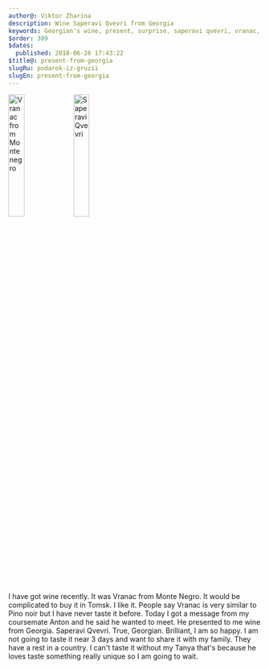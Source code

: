```yaml
---
author@: Viktor Zharina
description: Wine Saperavi Qvevri from Georgia
keywords: Georgian's wine, present, surprise, saperavi qvevri, vranac, Monte Negro
$order: 309
$dates:
  published: 2018-06-26 17:43:22
$title@: present-from-georgia
slugRu: podarok-iz-gruzii
slugEn: present-from-georgia
---
```

<div>
    <img width="25%" src="/static/images/orig/vranac.jpg" alt="Vranac from Monte negro" />
    <img width="25%" src="/static/images/orig/saperavi_qvevri.jpg" alt="Saperavi Qvevri" />
    <p>
        I have got wine recently. It was Vranac from Monte Negro. It would be complicated to buy it in Tomsk. I like it. People say Vranac is very similar to Pino noir but I have never taste it before.
        Today I got a message from my coursemate Anton and he said he wanted to meet. He presented to me wine from Georgia. Saperavi Qvevri. True, Georgian. Brilliant, I am so happy. I am not going to taste it near 3 days and want to share it with my family. They have a rest in a country. I can't taste it without my Tanya that's because he loves taste something really unique so I am going to wait.
    </p>
</div>
